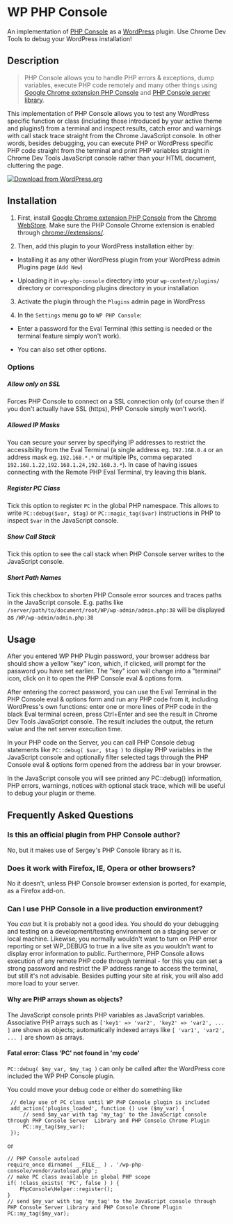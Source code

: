 # WP PHP Console

An implementation of [PHP Console](https://github.com/barbushin/php-console "PHP Console") as a [WordPress](http://www.wordpress.org) plugin. Use Chrome Dev Tools to debug your WordPress installation!

## Description

> PHP Console allows you to handle PHP errors & exceptions, dump variables, execute PHP code remotely and many other things using [Google Chrome extension PHP Console](https://chrome.google.com/webstore/detail/php-console/nfhmhhlpfleoednkpnnnkolmclajemef) and [PHP Console server library](https://github.com/barbushin/php-console).

This implementation of PHP Console allows you to test any WordPress specific function or class (including those introduced by your active theme and plugins!) from a terminal and inspect results, catch error and warnings with call stack trace straight from the Chrome JavaScript console. In other words, besides debugging, you can execute PHP or WordPress specific PHP code straight from the terminal and print PHP variables straight in Chrome Dev Tools JavaScript console rather than your HTML document, cluttering the page.

[![Download from WordPress.org](https://github.com/nekojira/wp-php-console/blob/master/assets/wordpress-download-btn.png)](https://wordpress.org/plugins/wp-php-console/)


## Installation

1. First, install [Google Chrome extension PHP Console](https://chrome.google.com/webstore/detail/php-console/nfhmhhlpfleoednkpnnnkolmclajemef) from the [Chrome WebStore](https://chrome.google.com/webstore/search/php%20console?_category=extensions).
Make sure the PHP Console Chrome extension is enabled through [chrome://extensions/](chrome://extensions/ "chrome://extensions/").

2. Then, add this plugin to your WordPress installation either by:

  - Installing it as any other WordPress plugin from your WordPress admin Plugins page (`Add New`)

  - Uploading it in `wp-php-console` directory into your `wp-content/plugins/` directory or corresponding plugins directory in your installation

3. Activate the plugin through the `Plugins` admin page in WordPress

4. In the `Settings` menu go to `WP PHP Console`:

  - Enter a password for the Eval Terminal (this setting is needed or the terminal feature simply won't work).

  - You can also set other options.

### Options

##### Allow only on SSL	
Forces PHP Console to connect on a SSL connection only (of course then if you don't actually have SSL (https), PHP Console simply won't work).

##### Allowed IP Masks
You can secure your server by specifying IP addresses to restrict the accessibility from the Eval Terminal (a single address eg. `192.168.0.4` or an address mask eg. `192.168.*.*` or multiple IPs, comma separated `192.168.1.22,192.168.1.24,192.168.3.*`). In case of having issues connecting with the Remote PHP Eval Terminal, try leaving this blank.

##### Register PC Class
Tick this option to register `PC` in the global PHP namespace. This allows to write `PC::debug($var, $tag)` or `PC::magic_tag($var)` instructions in PHP to inspect `$var` in the JavaScript console.

##### Show Call Stack	
Tick this option to see the call stack when PHP Console server writes to the JavaScript console.

##### Short Path Names
Tick this checkbox to shorten PHP Console error sources and traces paths in the JavaScript console. E.g. paths like `/server/path/to/document/root/WP/wp-admin/admin.php:38` will be displayed as `/WP/wp-admin/admin.php:38`

## Usage

After you entered WP PHP Plugin password, your browser address bar should show a yellow "key" icon, which, if clicked, will prompt for the password you have set earlier.
The "key" icon will change into a "terminal" icon, click on it to open the PHP Console eval & options form.

After entering the correct password, you can use the Eval Terminal in the PHP Console eval & options form and run any PHP code from it, including WordPress's own functions: enter one or more lines of PHP code in the black Eval terminal screen, press Ctrl+Enter and see the result in Chrome Dev Tools JavaScript console.
The result includes the output, the return value and the net server execution time.

In your PHP code on the Server, you can call PHP Console debug statements like `PC::debug( $var, $tag )` to display PHP variables in the JavaScript console and optionally filter selected tags through the PHP Console eval & options form opened from the address bar in your browser.

In the JavaScript console you will see printed any PC::debug() information, PHP errors, warnings, notices with optional stack trace, which will be useful to debug your plugin or theme.

## Frequently Asked Questions

### Is this an official plugin from PHP Console author?

No, but it makes use of Sergey's PHP Console library as it is.

### Does it work with Firefox, IE, Opera or other browsers?

No it doesn't, unless PHP Console browser extension is ported, for example, as a Firefox add-on.

### Can I use PHP Console in a live production environment?

You *can* but it is probably not a good idea. You should do your debugging and testing on a development/testing environment on a staging server or local machine. Likewise, you normally wouldn't want to turn on PHP error reporting or set WP_DEBUG to true in a live site as you wouldn't want to display error information to public. Furthermore, PHP Console allows execution of any remote PHP code through terminal - for this you can set a strong password and restrict the IP address range to access the terminal, but still it's not advisable. Besides putting your site at risk, you will also add more load to your server.

#### Why are PHP arrays shown as objects?

The JavaScript console prints PHP variables as JavaScript variables. Associative PHP arrays such as `['key1' => 'var2', 'key2' => 'var2', ... ]` are shown as objects; automatically indexed arrays like `[ 'var1', 'var2', ... ]` are shown as arrays.

#### Fatal error: Class 'PC' not found in 'my code'

`PC::debug( $my_var, $my_tag )` can only be called after the WordPress core included the WP PHP Console plugin.

You could move your debug code or either do something like

     // delay use of PC class until WP PHP Console plugin is included
     add_action('plugins_loaded', function () use ($my_var) {
         // send $my_var with tag 'my_tag' to the JavaScript console through PHP Console Server  Library and PHP Console Chrome Plugin
         PC::my_tag($my_var);
     });


or

    // PHP Console autoload
    require_once dirname( __FILE__ ) . '/wp-php-console/vendor/autoload.php';
    // make PC class available in global PHP scope
    if( !class_exists( 'PC', false ) ) { 
        PhpConsole\Helper::register();
    }
    // send $my_var with tag 'my_tag' to the JavaScript console through PHP Console Server Library and PHP Console Chrome Plugin
    PC::my_tag($my_var);